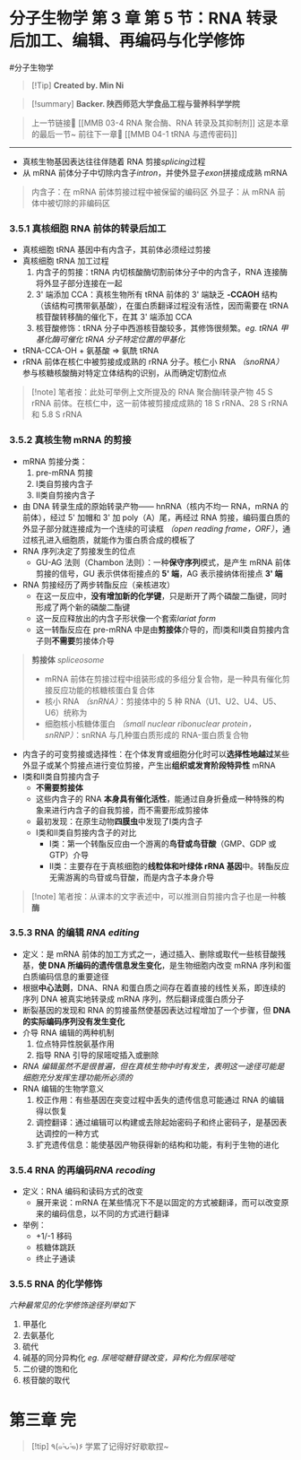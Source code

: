 # 分子生物学 第 3 章 第 5 节：RNA 转录后加工、编辑、再编码与化学修饰
#分子生物学


> [!Tip] **Created by. Min Ni**

> [!summary] **Backer. 陕西师范大学食品工程与营养科学学院**

> 上一节链接🔗 [[MMB 03-4 RNA 聚合酶、RNA 转录及其抑制剂]]
> 这是本章的最后一节~
> 前往下一章🚀 [[MMB 04-1 tRNA 与遗传密码]]

---
- 真核生物基因表达往往伴随着 RNA 剪接*splicing*过程
- 从 mRNA 前体分子中切除内含子*intron*，并使外显子*exon*拼接成成熟 mRNA

> 内含子：在 mRNA 前体剪接过程中被保留的编码区
> 外显子：从 mRNA 前体中被切除的非编码区

### 3.5.1 真核细胞 RNA 前体的转录后加工
- 真核细胞 tRNA 基因中有内含子，其前体必须经过剪接
- 真核细胞 tRNA 加工过程
	1. 内含子的剪接：tRNA 内切核酸酶切割前体分子中的内含子，RNA 连接酶将外显子部分连接在一起
	2. 3' 端添加 CCA：真核生物所有 tRNA 前体的 3' 端缺乏 **-CCAOH** 结构（该结构可携带氨基酸），在蛋白质翻译过程没有活性，因而需要在 tRNA 核苷酸转移酶的催化下，在其 3' 端添加 CCA
	3. 核苷酸修饰：tRNA 分子中西游核苷酸较多，其修饰很频繁。*eg. tRNA 甲基化酶可催化 tRNA 分子特定位置的甲基化*
- tRNA-CCA-OH + 氨基酸 $\Rightarrow$ 氨酰 tRNA
- rRNA 前体在核仁中被剪接成成熟的 rRNA 分子。核仁小 RNA *（snoRNA）* 参与核糖核酸酶对特定立体结构的识别，从而确定切割位点

>[!note] 笔者按：此处可举例上文所提及的 RNA 聚合酶Ⅰ转录产物 45 S rRNA 前体。在核仁中，这一前体被剪接成成熟的 18 S rRNA、28 S rRNA 和 5.8 S rRNA

### 3.5.2 真核生物 mRNA 的剪接
- mRNA 剪接分类：
	1. pre-mRNA 剪接
	2. Ⅰ类自剪接内含子
	3. Ⅱ类自剪接内含子
- 由 DNA 转录生成的原始转录产物—— hnRNA（核内不均一 RNA，mRNA 的前体），经过 5' 加帽和 3' 加 poly（A）尾，再经过 RNA 剪接，编码蛋白质的外显子部分就连接成为一个连续的可读框 *（open reading frame，ORF）*，通过核孔进入细胞质，就能作为蛋白质合成的模板了
- RNA 序列决定了剪接发生的位点
	- GU-AG 法则（Chambon 法则）：一种**保守序列**模式，是产生 mRNA 前体剪接的信号，GU 表示供体衔接点的 **5' 端**，AG 表示接纳体衔接点 **3' 端**
- RNA 剪接经历了两步转酯反应（亲核进攻）
	- 在这一反应中，**没有增加新的化学键**，只是断开了两个磷酸二酯键，同时形成了两个新的磷酸二酯键
	- 这一反应释放出的内含子形状像一个套索*lariat form*
	- 这一转酯反应在 pre-mRNA 中是由**剪接体**介导的，而Ⅰ类和Ⅱ类自剪接内含子则**不需要**剪接体介导

> **剪接体** *spliceosome*
> - mRNA 前体在剪接过程中组装形成的多组分复合物，是一种具有催化剪接反应功能的核糖核蛋白复合体
> - 核小 RNA *（snRNA）*：剪接体中的 5 种 RNA（U1、U2、U4、U5、U6）统称为
> - 细胞核小核糖体蛋白 *（small nuclear ribonuclear protein，snRNP）*：snRNA 与几种蛋白质形成的 RNA-蛋白质复合物

- 内含子的可变剪接或选择性：在个体发育或细胞分化时可以**选择性地越过**某些外显子或某个剪接点进行变位剪接，产生出**组织或发育阶段特异性** mRNA
- Ⅰ类和Ⅱ类自剪接内含子
	- **不需要剪接体**
	- 这些内含子的 RNA **本身具有催化活性**，能通过自身折叠成一种特殊的构象来进行内含子的自我剪接，而不需要形成剪接体
	- 最初发现：在原生动物**四膜虫**中发现了Ⅰ类内含子
	- Ⅰ类和Ⅱ类自剪接内含子的对比
		- Ⅰ类：第一个转酯反应由一个游离的**鸟苷或鸟苷酸**（GMP、GDP 或 GTP）介导
		- Ⅱ类：主要存在于真核细胞的**线粒体和叶绿体 rRNA 基因**中。转酯反应无需游离的鸟苷或鸟苷酸，而是内含子本身介导

> [!note] 笔者按：从课本的文字表述中，可以推测自剪接内含子也是一种**核酶**


### 3.5.3 RNA 的编辑 *RNA editing*
- 定义：是 mRNA 前体的加工方式之一，通过插入、删除或取代一些核苷酸残基，**使 DNA 所编码的遗传信息发生变化**，是生物细胞内改变 mRNA 序列和蛋白质编码信息的重要途径
- 根据**中心法则**，DNA、RNA 和蛋白质之间存在着直接的线性关系，即连续的序列 DNA 被真实地转录成 mRNA 序列，然后翻译成蛋白质分子
- 断裂基因的发现和 RNA 的剪接虽然使基因表达过程增加了一个步骤，但 **DNA 的实际编码序列没有发生变化**
- 介导 RNA 编辑的两种机制
	1. 位点特异性脱氨基作用
	2. 指导 RNA 引导的尿嘧啶插入或删除
- *RNA 编辑虽然不是很普遍，但在真核生物中时有发生，表明这一途径可能是细胞充分发挥生理功能所必须的*
- RNA 编辑的生物学意义
	1. 校正作用：有些基因在突变过程中丢失的遗传信息可能通过 RNA 的编辑得以恢复
	2. 调控翻译：通过编辑可以构建或去除起始密码子和终止密码子，是基因表达调控的一种方式
	3. 扩充遗传信息：能使基因产物获得新的结构和功能，有利于生物的进化
### 3.5.4 RNA 的再编码*RNA recoding*
- 定义：RNA 编码和读码方式的改变
	- 展开来说：mRNA 在某些情况下不是以固定的方式被翻译，而可以改变原来的编码信息，以不同的方式进行翻译
- 举例：
	- +1/-1 移码
	- 核糖体跳跃
	- 终止子通读
### 3.5.5 RNA 的化学修饰
*六种最常见的化学修饰途径列举如下*
1. 甲基化
2. 去氨基化
3. 硫代
4. 碱基的同分异构化 *eg. 尿嘧啶糖苷键改变，异构化为假尿嘧啶*
5. 二价键的饱和化
6. 核苷酸的取代

# 第三章 完

> [!tip] ٩(๑˃̵ᴗ˂̵๑)۶ 学累了记得好好歇歇捏~
